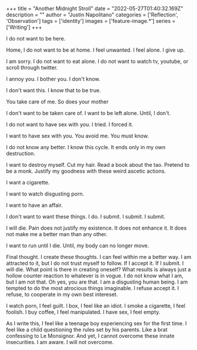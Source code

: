 +++
title =  "Another Midnight Stroll"
date = "2022-05-27T01:40:32.169Z"
description = ""
author = "Justin Napolitano"
categories = ['Reflection', 'Observation']
tags = ['identity']
images = ['feature-image.*']
series = ['Writing']
+++

I do not want to be here.  

Home, I do not want to be at home.  I feel unwanted.  I feel alone.  I give up. 

I am sorry.  I do not want to eat alone.  I do not want to watch tv, youtube, or scroll through twitter.  

I annoy you.  I bother you.  I don't know.  

I don't want this. I know that to be true. 

You take care of me.  So does your mother

I don't want to be taken care of.  I want to be left alone.   Until, I don't.  

I do not want to have sex with you.  I tried.  I forced it.  

I want to have sex with you.  You avoid me.  You must know.  

I do not know any better.  I know this cycle.  It ends only in my own destruction. 

I want to destroy myself.  Cut my hair. Read a book about the tao.  Pretend to be a monk.  Justify my goodness with these weird ascetic actions.   

I want a cigarette.

I want to watch disgusting porn. 

I want to have an affair.  

I don't want to want these things.  I do.  I submit. I submit. I submit.  

I will die.  Pain does not justify my existence.  It does not enhance it.  It does not make me a better man than any other. 

I want to run until I die. Until, my body can no longer move. 

Final thought.  I create these thoughts.  I can feel within me a better way.  I am attracted to it, but I do not trust myself to follow.  If I accept it. If I submit.  I will die.  What point is there in creating oneself?  What results is always just a hollow counter reaction to whatever is in vogue.  I do not know what I am, but I am not that.  Oh yes, you are that.  I am a disgusting human being.  I am tempted to do the most atrocious things imaginable.  I refuse accept it.  I refuse, to cooperate in my own best intereset.  

I watch porn, I feel guilt.  I box, I feel like an idiot.  I smoke a cigarette, I feel foolish. I buy coffee, I feel manipulated.  I have sex, I feel empty.  

As I write this, I feel like a teenage boy experiencing sex for the first time.  I feel like a child questioning the rules set by his parents.   Like a brat confessing to Le Monsignor. And yet, I cannot overcome these innate insecurities.  I am aware. I will not overcome.  